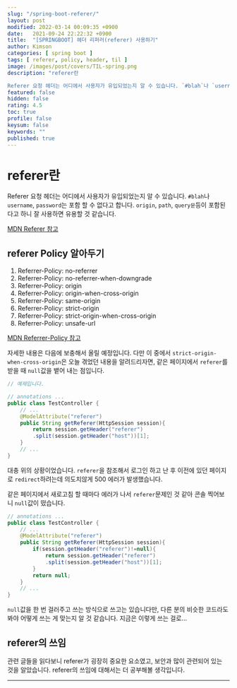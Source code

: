 ```yaml
---
slug: "/spring-boot-referer/"
layout: post
modified: 2022-03-14 00:09:35 +0900
date:   2021-09-24 22:22:32 +0900
title:  "[SPRINGBOOT] 헤더 리퍼러(referer) 사용하기"
author: Kimson
categories: [ spring boot ]
tags: [ referer, policy, header, til ]
image: /images/post/covers/TIL-spring.png
description: "referer란

Referer 요청 헤더는 어디에서 사용자가 유입되었는지 알 수 있습니다. `#blah`나 `username`, `password`는 포함 할 수 없다고 합니다. `origin`, `path`, `query문`등이 포함된다고 하니 잘 사용하면 유용할 것 같습니다."
featured: false
hidden: false
rating: 4.5
toc: true
profile: false
keysum: false
keywords: ""
published: true
---
```


# referer란

Referer 요청 헤더는 어디에서 사용자가 유입되었는지 알 수 있습니다. `#blah`나 `username`, `password`는 포함 할 수 없다고 합니다. `origin`, `path`, `query문`등이 포함된다고 하니 잘 사용하면 유용할 것 같습니다.

[MDN Referer 참고](https://developer.mozilla.org/ko/docs/Web/HTTP/Headers/Referer)

## referer Policy 알아두기

1. Referrer-Policy: no-referrer
2. Referrer-Policy: no-referrer-when-downgrade
3. Referrer-Policy: origin
4. Referrer-Policy: origin-when-cross-origin
5. Referrer-Policy: same-origin
6. Referrer-Policy: strict-origin
7. Referrer-Policy: strict-origin-when-cross-origin
8. Referrer-Policy: unsafe-url

[MDN Referrer-Policy 참고](https://developer.mozilla.org/en-US/docs/Web/HTTP/Headers/Referrer-Policy)

자세한 내용은 다음에 보충해서 올릴 예정입니다. 다만 이 중에서 `strict-origin-when-cross-origin`은 오늘 겪었던 내용을 알려드리자면, 같은 페이지에서 `referer`를 받을 때 `null`값을 뱉어 내는 점입니다.

```java
// 예제입니다.

// annotations ...
public class TestController {
	// ...
	@ModelAttribute("referer")
	public String getReferer(HttpSession session){
		return session.getHeader("referer")
		.split(session.getHeader("host"))[1];
	}
	// ...
}
```

대충 위의 상황이었습니다. `referer`을 참조해서 로그인 하고 난 후 이전에 있던 페이지로 `redirect`하려는데 의도치않게 500 에러가 발생했습니다.

같은 페이지에서 새로고침 할 때마다 에러가 나서 `referer`문제인 것 같아 콘솔 찍어보니 `null`값이 떴습니다.

```java
// annotations ...
public class TestController {
	// ...
	@ModelAttribute("referer")
	public String getReferer(HttpSession session){
		if(session.getHeader("referer")!=null){
			return session.getHeader("referer")
			.split(session.getHeader("host"))[1];
		}
		return null;
	}
	// ...
}
```

`null`값을 한 번 걸러주고 쓰는 방식으로 쓰고는 있습니다만, 다른 분의 비슷한 코드라도 봐야 어떻게 쓰는 게 맞는지 알 것 같습니다. 지금은 이렇게 쓰는 걸로...

## referer의 쓰임

관련 글들을 읽다보니 referer가 굉장히 중요한 요소였고, 보안과 많이 관련되어 있는 것을 알았습니다. referer의 쓰임에 대해서는 더 공부해볼 생각입니다.

-----
